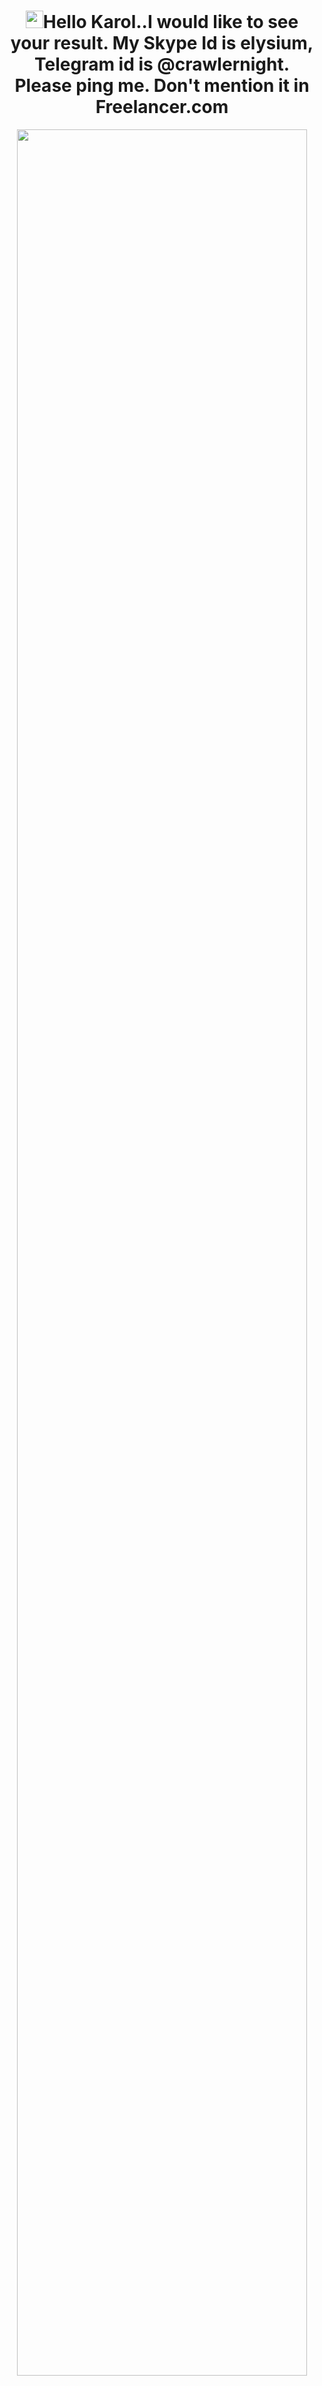 <h1 align="center"><img src="https://media.giphy.com/media/hvRJCLFzcasrR4ia7z/giphy.gif" width="28">Hello Karol..I would like to see your result.
My Skype Id is elysium, Telegram id is @crawlernight.
Please ping me. Don't mention it in Freelancer.com</h1>
<p align="center"><img align="center" style="width:96%" src="https://raw.githubusercontent.com/webdev1109/webdev1109/main/visionnaire-linguagens-de-programacao_14045_img.jpg" style = "width: -webkit-fill-available;"/></p>
<p align="center">
  <a href="https://github.com/DenverCoder1/readme-typing-svg"><img src="https://readme-typing-svg.herokuapp.com/?lines=Full-Stack%20and%20Blockchain%20developer;5+%2B%20years%20of%20coding%20experience;Being%20passionate%20and%20creative&center=true&width=380&height=45"></a>
</p>
<h2></h2>
With 5+ years of full-stack web development experience for global businesses, I offer the technical expertise you are seeking for your web and mobile developer position advertised on IT. Since earning my bachelor's degree in internet and web development from University, I have served as developer, designer. In this position, I have led web and mobile development projects for clients in diverse industries including technology, manufacturing, pharmaceutical, hospitality, F&B, retail and financial services. <br>
<p align="left"> <img src="https://komarev.com/ghpvc/?username=saint-prince&label=Profile%20views&color=0e75b6&style=flat" alt="saint-prince" /> </p>
 <div style="text-align: center;"><h1>My Skills</h1></div>
  <ul>
    <li>Front-End: React.js, Angular, Vue.js, Svelte</li>
    <li>Back-End: NodeJS/ExpressJS, Django, Laravel, Nestjs</li>
    <li>Mobile:React Native, Flutter</li>
    <li>Database Programming: MySQL, MongoDB, PostgreSQL, MS SQL, SQLite</li>
    <li>BlockChain: Bitcoin, Ethereum, Ethereum 2.0, Solidity, ERC(BEP)20/721/1155, Stable Coin, Binance, UniSwap(SushiSwap), Staking Pool, Mining Pool, Dapp, Web3.js, Ether.js</li>
    <li>Other: Git, SVN, Jira, Trello, Docker, Jenkins, Jestjs, Jasmine,Selenium, GCP, AWS, Firebase, Three.js</li>
<table>
  <tr>
    <td><img src="https://cdn.iconscout.com/icon/free/png-64/react-3772319-3151445.png" width="100"></td>
    <td><img src="https://cdn.iconscout.com/icon/free/png-64/angular-226066.png" width="100"></td>
    <td><img src="https://cdn.iconscout.com/icon/free/png-64/vue-282497.png" width="100"></td>
    <td><img src="https://cdn.iconscout.com/icon/free/png-64/node-js-3772263-3151389.png" width="100"></td>
    <td><img src="https://cdn.iconscout.com/icon/free/png-64/python-3628999-3030224.png" width="100"></td>
    <td><img src="https://cdn.iconscout.com/icon/free/png-64/djangoproject-2752208-2285025.png" width="100"></td>
    <td><img src="https://cdn.iconscout.com/icon/free/png-64/laravel-2038872-1720085.png" width="100"></td>
    <td><img src="https://cdn.iconscout.com/icon/free/png-64/jasmine-17-1175015.png" width="100"></td>
    <td><img src="https://cdn.iconscout.com/icon/free/png-64/docker-226091.png" width="100"></td>
    
  </tr>
  <tr>
    <td><img src="https://cdn.iconscout.com/icon/free/png-64/nest-7-282263.png" width="100"></td>
    <td><img src="https://cdn.iconscout.com/icon/free/png-64/flutter-3772085-3151178.png" width="100"></td>
    <td><img src="https://cdn.iconscout.com/icon/free/png-64/mysql-18-1174938.png" width="100"></td>
    <td><img src="https://cdn.iconscout.com/icon/free/png-64/mongodb-3629020-3030245.png" width="100"></td>
    <td><img src="https://cdn.iconscout.com/icon/free/png-64/bitcoin-2324014-2150500.png" width="100"></td>
    <td><img src="https://cdn.iconscout.com/icon/free/png-64/ethereum-coin-2024438-1710591.png" width="100"></td>
    <td><img src="https://cdn.iconscout.com/icon/free/png-64/git-17-1175218.png" width="100"></td>
    <td><img src="https://cdn.iconscout.com/icon/free/png-64/aws-282739.png" width="100"></td>
    <td><img src="https://cdn.iconscout.com/icon/free/png-64/firebase-3628772-3030134.png" width="100"></td>
  </tr>
  </table>